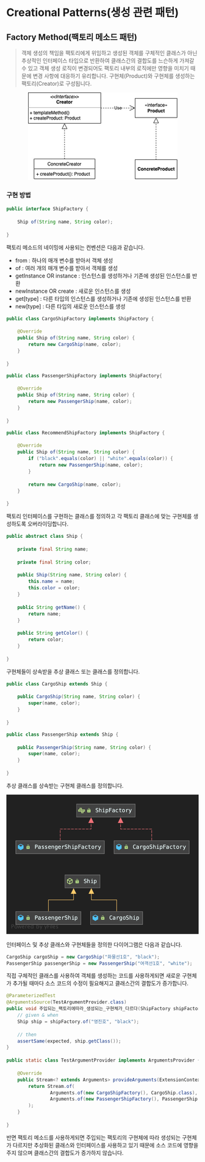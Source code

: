 # Creational Patterns(생성 관련 패턴)

## Factory Method(팩토리 메소드 패턴)
> 객체 생성의 책임을 팩토리에게 위임하고 생성된 객체를 구체적인 클래스가 아닌 추상적인 인터페이스 타입으로
> 반환하여 클래스간의 결합도를 느슨하게 가져갈 수 있고 객체 생성 로직이 변경되어도 팩토리 내부의 로직에만 
> 영향을 미치기 때문에 변경 사항에 대응하기 유리합니다. 구현체(Product)와 구현체를 생성하는 팩토리(Creator)로 구성됩니다.

<p align="center">
    <img src="https://github.com/sinbom/design-patterns/blob/master/resources/factory-method.jpg?raw=true"/>
</p>

### 구현 방법

```java
public interface ShipFactory {

    Ship of(String name, String color);

}
```

팩토리 메소드의 네이밍에 사용되는 컨벤션은 다음과 같습니다.
- from : 하나의 매개 변수를 받아서 객체 생성
- of : 여러 개의 매개 변수를 받아서 객체를 생성
- getInstance OR instance : 인스턴스를 생성하거나 기존에 생성된 인스턴스를 반환
- newInstance OR create : 새로운 인스턴스를 생성
- get[type] : 다른 타입의 인스턴스를 생성하거나 기존에 생성된 인스턴스를 반환
- new[type] : 다른 타입의 새로운 인스턴스를 생성

```java
public class CargoShipFactory implements ShipFactory {

    @Override
    public Ship of(String name, String color) {
        return new CargoShip(name, color);
    }

}
```
```java
public class PassengerShipFactory implements ShipFactory{

    @Override
    public Ship of(String name, String color) {
        return new PassengerShip(name, color);
    }

}
```
```java
public class RecommendShipFactory implements ShipFactory {

    @Override
    public Ship of(String name, String color) {
        if ("black".equals(color) || "white".equals(color)) {
            return new PassengerShip(name, color);
        }

        return new CargoShip(name, color);
    }

}
```

팩토리 인터페이스를 구현하는 클래스를 정의하고 각 팩토리 클래스에 맞는 구현체를 생성하도록 오버라이딩합니다. 

```java
public abstract class Ship {

    private final String name;

    private final String color;

    public Ship(String name, String color) {
        this.name = name;
        this.color = color;
    }

    public String getName() {
        return name;
    }

    public String getColor() {
        return color;
    }

}
```

구현체들이 상속받을 추상 클래스 또는 클래스를 정의합니다.

```java
public class CargoShip extends Ship {

    public CargoShip(String name, String color) {
        super(name, color);
    }

}
```
```java
public class PassengerShip extends Ship {

    public PassengerShip(String name, String color) {
        super(name, color);
    }

}
```

추상 클래스를 상속받는 구현체 클래스를 정의합니다. 

<p align="center">
    <img src="https://github.com/sinbom/design-patterns/blob/master/resources/factory-method-diagram.png?raw=true"/>
</p>

인터페이스 및 추상 클래스와 구현체들을 정의한 다이어그램은 다음과 같습니다.

```java
CargoShip cargoShip = new CargoShip("화물선1호", "black");
PassengerShip passengerShip = new PassengerShip("여객선1호", "white");
```

직접 구체적인 클래스를 사용하여 객체를 생성하는 코드를 사용하게되면 새로운 구현체가 추가될 때마다 소스 코드의 수정이 필요해지고 클래스간의 결합도가 증가합니다.

```java
@ParameterizedTest
@ArgumentsSource(TestArgumentProvider.class)
public void 주입되는_팩토리에따라_생성되는_구현체가_다르다(ShipFactory shipFactory, Class<?> expected) {
    // given & when
    Ship ship = shipFactory.of("영진호", "black");
        
    // then
    assertSame(expected, ship.getClass());
}

public static class TestArgumentProvider implements ArgumentsProvider {

    @Override
    public Stream<? extends Arguments> provideArguments(ExtensionContext context) {
        return Stream.of(
                Arguments.of(new CargoShipFactory(), CargoShip.class),
                Arguments.of(new PassengerShipFactory(), PassengerShip.class)
        );
    }

}
```

반면 팩토리 메소드를 사용하게되면 주입되는 팩토리의 구현체에 따라 생성되는 구현체가 다르지만 추상화된 클래스와 인터페이스를
사용하고 있기 때문에 소스 코드에 영향을 주지 않으며 클래스간의 결합도가 증가하지 않습니다.